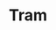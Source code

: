 ---
layout: illustration
title: Tram
type: art, figure-drawing
description: Figure Drawing of Tram on April 3rd, 2014.
alt: Drawing of an old man looking out into the distance from behind
medium: Vine Charcoal and white Nupastel on grey paper
large-image: tram-4-3-14-large.jpg
small-image: tram-4-3-14-small.jpg
size: 1482×1956
---